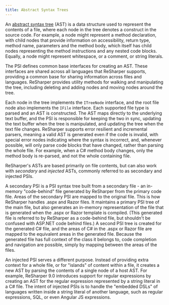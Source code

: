 ```yaml
---
title: Abstract Syntax Trees
---
```


An [abstract syntax tree](http://en.wikipedia.org/wiki/Abstract_syntax_tree) (AST) is a data structure used to represent the contents of a file, where each node in the tree denotes a construct in the source code. For example, a node might represent a method declaration, with child nodes that provide information on accessibility, return type, method name, parameters and the method body, which itself has child nodes representing the method instructions and any nested code blocks. Equally, a node might represent whitespace, or a comment, or string literals.

The PSI defines common base interfaces for creating an AST. These interfaces are shared across all languages that ReSharper supports, providing a common base for sharing information across files and languages. ReSharper provides utility methods for walking and manipulating the tree, including deleting and adding nodes and moving nodes around the tree.

Each node in the tree implements the `ITreeNode` interface, and the root file node also implements the `IFile` interface. Each supported file type is parsed and an AST is constructed. The AST maps directly to the underlying text buffer, and the PSI is responsible for keeping the two in sync, updating the text buffer when the tree is manipulated, and updating the tree when the text file changes. ReSharper supports error resilient and incremental parsers, meaning a valid AST is generated even if the code is invalid, with special error nodes indicating where the syntax is incorrect, and, whenever possible, will only parse code blocks that have changed, rather than parsing the whole file. For example, when a C# method body changes, only the method body is re-parsed, and not the whole containing file.

ReSharper's ASTs are based primarily on file contents, but can also work with *secondary* and *injected* ASTs, commonly referred to as secondary and injected PSIs.

A secondary PSI is a PSI syntax tree built from a secondary file - an in-memory "code-behind" file generated by ReSharper from the primary code file. Areas of the secondary PSI are mapped to the original file. This is how ReSharper handles .aspx and Razor files. It maintains a primary PSI tree of the main file, but also generates an in-memory representation of the file that is generated when the .aspx or Razor template is compiled. (This generated file is referred to by ReSharper as a code-behind file, but shouldn't be confused with ASP.NET code behind files.) A second PSI tree is created for the generated C# file, and the areas of C# in the .aspx or Razor file are mapped to the equivalent areas in the generated file. Because the generated file has full context of the class it belongs to, code completion and navigation are possible, simply by mapping between the areas of the files.

An injected PSI serves a different purpose. Instead of providing extra context for a whole file, or for "islands" of content within a file, it creates a new AST by parsing the contents of a single node of a host AST. For example, ReSharper 9.0 introduces support for regular expressions by creating an AST for the regular expression represented by a string literal in a C# file. The intent of injected PSIs is to handle the "embedded DSLs" of languages written inside a string literal of another language, such as regular expressions, SQL, or even Angular JS expressions.
